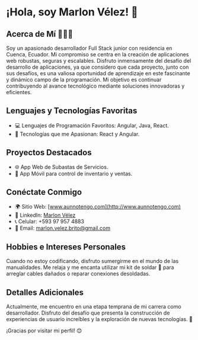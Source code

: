 # ¡Hola, soy Marlon Vélez! 👋

## Acerca de Mí 👨🏻‍💻
Soy un apasionado desarrollador Full Stack junior con residencia en Cuenca, Ecuador. 
Mi compromiso se centra en la creación de aplicaciones web robustas, seguras y escalables. 
Disfruto inmensamente del desafío del desarrollo de aplicaciones, ya que considero que cada proyecto, 
junto con sus desafíos, es una valiosa oportunidad de aprendizaje en este fascinante y dinámico campo de la programación. 
Mi objetivo es continuar contribuyendo al avance tecnológico mediante soluciones innovadoras y eficientes.

## Lenguajes y Tecnologías Favoritas
- 💻 Lenguajes de Programación Favoritos: Angular, Java, React.
- 🚀 Tecnologías que me Apasionan: React y Angular.

## Proyectos Destacados
- 🌐 App Web de Subastas de Servicios.
- 📱 App Móvil para control de inventario y ventas.

## Conéctate Conmigo
- 🌍 Sitio Web: [www.aunnotengo.com](http://www.aunnotengo.com)
- 💼 LinkedIn: [Marlon Vélez](https://www.linkedin.com/in/marlon-v%C3%A9lez-b7a880299/)
- 📞 Celular: +593 97 957 4883
- 📧 Email: marlon.velez.brito@gmail.com

## Hobbies e Intereses Personales
Cuando no estoy codificando, disfruto sumergirme en el mundo de las manualidades. Me relaja y me encanta utilizar mi kit de soldar 🔧 para arreglar cables dañados o reparar conexiones desoldadas.

## Detalles Adicionales
Actualmente, me encuentro en una etapa temprana de mi carrera como desarrollador. Disfruto del desafío que presenta la construcción de experiencias de usuario increíbles y la exploración de nuevas tecnologías. 🚀

¡Gracias por visitar mi perfil! 😊
